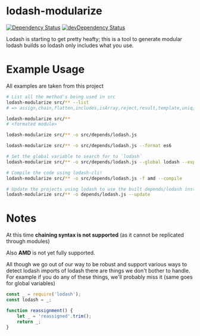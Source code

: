 # lodash-modularize
[![Dependency Status](https://david-dm.org/megawac/lodash-modularize.svg)](https://david-dm.org/megawac/lodash-modularize)
[![devDependency Status](https://david-dm.org/megawac/lodash-modularize/dev-status.svg)](https://david-dm.org/megawac/lodash-modularize#info=devDependencies)

Lodash is starting to get pretty heafty; this is a tool to generate modular lodash builds so lodash only includes what you use.

# Example Usage

All examples are taken from this project

```sh
# List all the method's being used in src
lodash-modularize src/** --list
# => assign,chain,flatten,includes,isArray,reject,result,template,uniq,zipObject

lodash-modularize src/**
# <formated module>

lodash-modularize src/** -o src/depends/lodash.js

lodash-modularize src/** -o src/depends/lodash.js --format es6

# Set the global variable to search for to `lodash`
lodash-modularize src/** -o src/depends/lodash.js --global lodash --exports umd

# Compile the code using lodash-cli!
lodash-modularize src/** -o src/depends/lodash.js -f amd --compile

# Update the projects using lodash to use the built depends/lodash instead
lodash-modularize src/** -o depends/lodash.js --update
```

# Notes

At this time **chaining syntax is not supported** (as it cannot be replicated through modules)

Also **AMD** is not yet fully supported.

All though we go out of our way to be robust and support various ways to detect lodash imports of lodash there are things we don't bother to handle. For example if you do any of these things, we'll probably miss it (same goes for global variables)

```js
const _ = require('lodash');
const lodash = _;

function reassignment() {
    let _ = 'reassigned'.trim();
    return _;
}
```